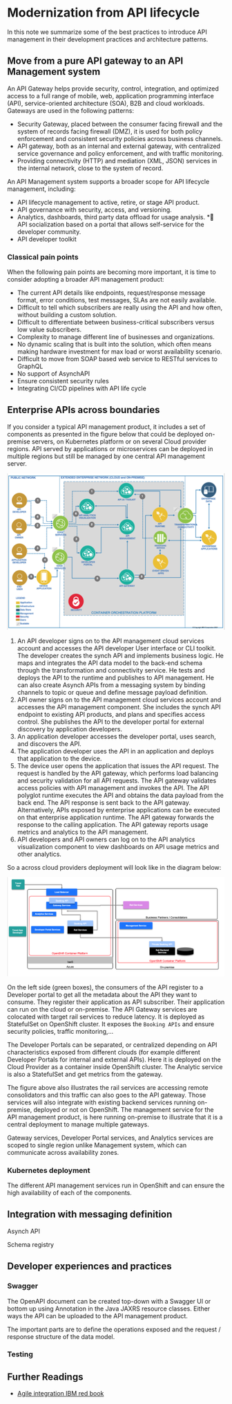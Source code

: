 # Modernization from API lifecycle

In this note we summarize some of the best practices to introduce API management in their development practices and architecture patterns.

## Move from a pure API gateway to an API Management system

An API Gateway helps provide security, control, integration, and optimized access to a full range of mobile, web, application programming interface (API), service-oriented architecture (SOA), B2B and cloud workloads. Gateways are used in the following patterns:

* Security Gateway, placed between the consumer facing firewall and the system of records facing firewall (DMZ), it is used for both policy enforcement and consistent security policies across business channels.
* API gateway, both as an internal and external gateway, with centralized service governance and policy enforcement, and with traffic monitoring.
* Providing connectivity (HTTP) and mediation (XML, JSON) services in the internal network, close to the system of record. 

An API Management system supports a broader scope for API lifecycle management, including: 

* API lifecycle management to active, retire, or stage API product.
* API governance with security, access, and versioning.
* Analytics, dashboards, third party data offload for usage analysis.
* API socialization based on a portal that allows self-service for the developer community.
* API developer toolkit

### Classical pain points

When the following pain points are becoming more important, it is time to consider adopting a broader API management product:

* The current API details like endpoints, request/response message format, error conditions, test messages,
SLAs are not easily available.
* Difficult to tell which subscribers are really using the API and how often, without building a custom solution.
* Difficult to differentiate between business-critical subscribers versus low value subscribers.
* Complexity to manage different line of businesses and organizations.
* No dynamic scaling that is built into the solution, which often means making hardware investment for max load or worst availability scenario.
* Difficult to move from SOAP based web service to RESTful services to GraphQL
* No support of AsynchAPI
* Ensure consistent security rules
* Integrating CI/CD pipelines with API life cycle

## Enterprise APIs across boundaries

If you consider a typical API management product, it includes a set of components as presented in the figure below that could be deployed on-premise servers, on Kubernetes platform or on several Cloud provider regions. API served by applications or microservices can be deployed in multiple regions but still be managed by one central API management server.

![](./images/api-mgt-ra.png)


1. An API developer signs on to the API management cloud services account and accesses the API developer User interface or CLI toolkit. The developer creates the synch API and implements business logic. He maps and integrates the API data model to the back-end schema through the transformation and connectivity service. He tests and deploys the API to the runtime and publishes to API management. He can also create Asynch APIs from a messaging system by binding channels to topic or queue and define message payload definition.
1. API owner signs on to the API management cloud services account and accesses the API management component. She includes the synch API endpoint to existing API products, and plans and specifies access control. She publishes the API to the developer portal for external discovery by application developers.
1. An application developer accesses the developer portal, uses search, and discovers the API.
1. The application developer uses the API in an application and deploys that application to the device.
1. The device user opens the application that issues the API request. The request is handled by the API gateway, which performs load balancing and security validation for all API requests. The API gateway validates access policies with API management and invokes the API. The API polyglot runtime executes the API and obtains the data payload from the back end. The API response is sent back to the API gateway. Alternatively, APIs exposed by enterprise applications can be executed on that enterprise application runtime. The API gateway forwards the response to the calling application. The API gateway reports usage metrics and analytics to the API management.
1. API developers and API owners can log on to the API analytics visualization component to view dashboards on API usage metrics and other analytics.

So a across cloud providers deployment will look like in the diagram below:

![](./images/federated-api-mgt.png)

On the left side (green boxes), the consumers of the API register to a Developer portal to get all the metadata about the API they want to consume. They register their application as API subscriber. Their application can run on the cloud or on-premise. The API Gateway services are colocated with target rail services to reduce latency. It is deployed as StatefulSet on OpenShift cluster. It exposes the `Booking APIs` and ensure security policies, traffic monitoring,... 

The Developer Portals can be separated, or centralized depending on API characteristics exposed from different clouds (for example different Developer Portals for internal and external APIs). Here it is deployed on the Cloud Provider as a container inside OpenShift cluster. The Analytic service is also a StatefulSet and get metrics from the gateway.

The figure above also illustrates the rail services are accessing remote consolidators and this traffic can also goes to the API gateway. Those services will also integrate with existing backend services running on-premise, deployed or not on OpenShift. 
The management service for the API management product, is here running on-premise to illustrate that it is a central deployment to manage multiple gateways.

Gateway services, Developer Portal services, and Analytics services are scoped to single region unlike Management system, which can communicate across availability zones.

### Kubernetes deployment

The different API management services run in OpenShift and can ensure the high availability of each of the components. 

## Integration with messaging definition

Asynch API

Schema registry


## Developer experiences and practices

### Swagger

The OpenAPI document can be created top-down with a Swagger UI or bottom up using Annotation in the Java JAXRS resource classes. Either ways the API can be uploaded to the API management product.

The important parts are to define the operations exposed and the request / response structure of the data model. 

### Testing

## Further Readings

* [Agile integration IBM red book](https://www.redbooks.ibm.com/abstracts/sg248452.html)
